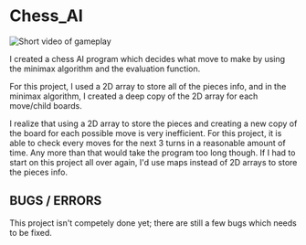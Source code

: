 # Chess_AI

![Short video of gameplay](http://i.imgur.com/a/5roxVn9.gif)

I created a chess AI program which decides what move to make by using the minimax algorithm and the evaluation function. 

For this project, I used a 2D array to store all of the pieces info, and in the minimax algorithm, I created a deep copy of the 2D array for each move/child boards. 

I realize that using a 2D array to store the pieces and creating a new copy of the board for each possible move is very inefficient. For this project, it is able to check every moves for the next 3 turns in a reasonable amount of time. Any more than that would take the program too long though.
If I had to start on this project all over again, I'd use maps instead of 2D arrays to store the pieces info. 

BUGS / ERRORS
--------------
This project isn't competely done yet; there are still a few bugs which needs to be fixed.
